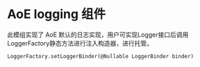 # AoE logging 组件 #

此模组实现了 AoE 默认的日志实现，用户可实现Logger接口后调用LoggerFactory静态方法进行注入构造器，进行托管。

```
LoggerFactory.setLoggerBinder(@Nullable LoggerBinder binder)
```

